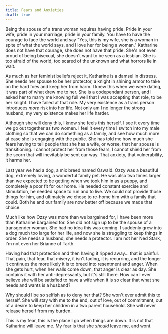 ```yaml
---
title: Fears and Anxieties
draft: true
---
```


Being the spouse of a trans woman requires having pride. Pride in your wife, pride in your marriage, pride in your family. You have to have the courage to face the world and say "Yes, this is my wife, she is a woman in spite of what the world says, and I love her for being a woman." Katharine does not have that courage, she does not have that pride. She's not even proud of being bisexual, she doesn't want to be seen as a lesbian. She is too afraid of the world, too scared of the unknown and what horrors lie in wait.

As much as her feminist beliefs reject it, Katharine is a damsel in distress. She needs her spouse to be her protector, a knight in shining armor to take on the hard foes and keep her from harm. I knew this when we were dating, it was part of what drew me to her. She is a codependant person, and I asked her to marry me knowing full well that I was accepting that role, to be her knight. I have failed at that role. My very existence as a trans person introduces _more_ risk into her life. Not only am I no longer the strong husband, my very existence makes her life harder.

Although she will deny this, I know she feels this herself. I see it every time we go out together as two women. I feel it every time I switch into my male clothing so that we can do something as a family, and see how much more at ease she is engaging with the public. She has told me how much she fears having to tell people that she has a wife, or worse, that her spouse is transitioning. I cannot protect her from those fears, I cannot shield her from the scorn that will inevitably be sent our way. That anxiety, that vulnerability, it harms her.

Last year we had a dog, a mix breed named Oswald. Ozzy was a beautiful dog, extremely loving, a wonderful family pet. He was also two times larger than we expected to be getting when we took him in as a puppy, and completely a poor fit for our home. He needed constant exercise and stimulation, he needed space to run and to live. We could not provide those things for him, and ultimately we chose to re-home him with a family that could. Both he and our family are now better off because we made that choice.

Much like how Ozzy was more than we bargained for, I have been more than Katharine bargained for. She did not sign up to be the spouse of a transgender woman. She had no idea this was coming. I suddenly grew into a dog much too large for her life, and now she is struggling to keep things in order. She needs a husband, she needs a protector. I am not her Ned Stark, I'm not even her Brianne of Tarth.

Having had that protection and then having it ripped away... that is painful. That pain, that fear, that misery, it isn't fading, it is recurring, and the longer it continues the more likely it is to breed into resentment and anger. When she gets hurt, when her walls come down, that anger is clear as day. She contains it with her anti-depressants, but it's still there. How can I ever believe she will be satisfied to have a wife when it is so clear that what she needs and wants is a husband?

Why should I be so selfish as to deny her that? She won't ever admit this to herself. She will stay with me to the end, out of love, out of commitment, out of a desire to keep her children in a two parent household. She will never release herself from my burden.

This is my fear, this is the place I go when things are down. It is not that Katharine will leave me. My fear is that she _should_ leave me, and wont.